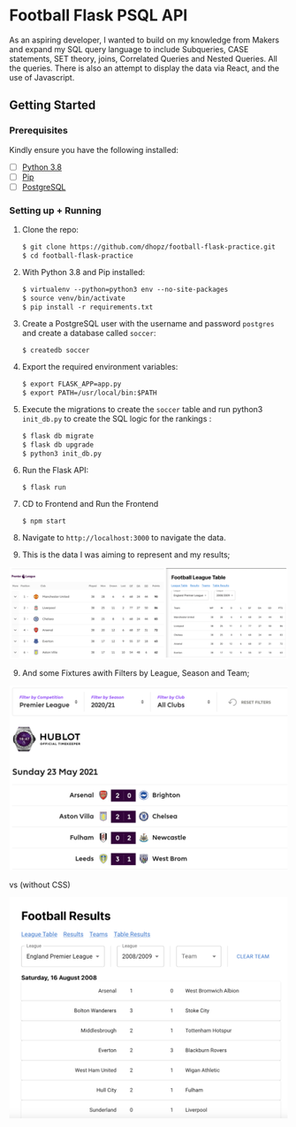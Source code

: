# Football Flask PSQL API

As an aspiring developer, I wanted to build on my knowledge from Makers and expand my SQL query language to include Subqueries, CASE statements, SET theory, joins, Correlated Queries and Nested Queries. All the queries. There is also an attempt to display the data via React, and the use of Javascript.


## Getting Started

### Prerequisites

Kindly ensure you have the following installed:
- [ ] [Python 3.8](https://www.python.org/downloads/release/python-389/)
- [ ] [Pip](https://pip.pypa.io/en/stable/installing/)
- [ ] [PostgreSQL](https://www.postgresql.org/)

### Setting up + Running

1. Clone the repo:

    ```
    $ git clone https://github.com/dhopz/football-flask-practice.git
    $ cd football-flask-practice
    ```

2. With Python 3.8 and Pip installed:

    ```
    $ virtualenv --python=python3 env --no-site-packages
    $ source venv/bin/activate
    $ pip install -r requirements.txt
    ```

3. Create a PostgreSQL user with the username and password `postgres` and create a database called `soccer`:

    ```
   $ createdb soccer
    ```

4. Export the required environment variables:

    ```
    $ export FLASK_APP=app.py
    $ export PATH=/usr/local/bin:$PATH
    ```

5. Execute the migrations to create the `soccer` table and run python3 `init_db.py` to create the SQL logic for the rankings :

    ```
    $ flask db migrate
    $ flask db upgrade
    $ python3 init_db.py
    ```

6. Run the Flask API:

    ```
    $ flask run
    ```

7. CD to Frontend and Run the Frontend

   ```
   $ npm start
   ``` 

7. Navigate to `http://localhost:3000` to navigate the data.

8. This is the data I was aiming to represent and my results;

![Alt text](/images/comparison1.png "Goal") 

9. And some Fixtures awith Filters by League, Season and Team;

![Alt text](/images/fixture_goal.png?raw=true "Goal") 

vs (without CSS)

![Alt text](/images/fixture_result.png?raw=true "Result")